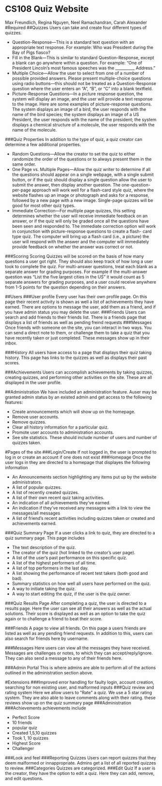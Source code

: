 # CS108 Quiz Website
Max Freundlich, Regina Nguyen, Neel Ramachandran, Carah Alexander
#Required
##Quizzes
Users can take and create four different types of quizzes.
- Question-Response—This is a standard text question with an appropriate text response. For example: Who was President during the Bay of Pigs fiasco?
- Fill in the Blank—This is similar to standard Question-Response, except a blank can go anywhere within a question. For example: “One of President Lincoln’s most famous speeches was the __________ Address.”
- Multiple Choice—Allow the user to select from one of a number of possible provided answers. Please present multiple-choice questions using radio buttons—this should not be treated as a Question-Response question where the user enters an “A”, “B”, or “C” into a blank textfield.
- Picture-Response Questions—In a picture response question, the system will display an image, and the user will provide a text response to the image. Here are some examples of picture-response questions. The system displays an image of a bird, the user responds with the name of the bird species; the system displays an image of a US President, the user responds with the name of the president; the system displays a chemical structure of a molecule, the user responds with the name of the molecule.

###Quiz Properties
In addition to the type of quiz, a quiz creator can determine a few additional properties.
- Random Questions—Allow the creator to set the quiz to either randomize the order of the questions or to always present them in the same order.
- One Page vs. Multiple Pages—Allow the quiz writer to determine if all the questions should appear on a single webpage, with a single submit button, or if the quiz should display a single question allow the user to submit the answer, then display another question. The one-question-per-page approach will work well for a flash-card style quiz, where the website flashes up an image or photograph and asks for a response, followed by a new page with a new image. Single-page quizzes will be good for most other quiz types.
- Immediate Correction—For multiple page quizzes, this setting determines whether the user will receive immediate feedback on an answer, or if the quiz will only be graded once all the questions have been seen and responded to. The immediate correction option will work in conjunction with picture-response questions to create a flash- card type quiz. The computer will bring up a flash card (i.e., a picture) the user will respond with the answer and the computer will immediately provide feedback on whether the answer was correct or not.

###Scoring
Scoring
Quizzes will be scored on the basis of how many questions a user got right. They should also keep track of how long a user took to complete the quiz. For multi-answer questions, treat each blank as a separate answer for grading purposes. For example if the multi-answer question was “List the five largest cities in the US” it would count as 5 separate answers for grading purposes, and a user could receive anywhere from 1-5 points for the question depending on their answers.

##Users
###User profile
Every user has their own profile page. On this page their recent activity is shown as well a list of achievements they have earned. There are options to message the user, add them as a friend, and if you have admin status you may delete the user. 
###Friends
Users can search and add friends to their friends list. There is a friends page that displays a list of friends as well as pending freind requests
###Messages
Once friends with someone on the site, you can interact in two ways. You can send a direct note to them, or challenge them to take a quiz that you have recently taken or just completed. These messages show up in their inbox. 

###History
All users have access to a page that displays their quiz taking history. This page has links to the quizzes as well as displays their past scores.

###Achievements
Users can accomplish achievements by taking quizzes, creating quizzes, and performing other activities on the site. These are all displayed in the user profile. 

##Administration
We have included an administration feature. Auser may be granted admin status by an existed admin and get access to the following features:
- Create announcements which will show up on the homepage.
- Remove user accounts.
-  Remove quizzes.
-   Clear all history information for a particular quiz.
-   Promote user accounts to administration accounts.
-   See site statistics. These should include number of users and number of quizzes taken.

#Pages of the site
###Login/Create
If not logged in, the user is prompted to log in or create an account if one does not exist
###Homepage
Once the user logs in they are directed to a homepage that displayes the following information
- An Announcements section highlighting any items put up by the website administrators.
- A list of popular quizzes.
- A list of recently created quizzes.
- A list of their own recent quiz taking activities.
- An indication of all achievements they’ve earned.
- An indication if they’ve received any messages with a link to view the messages/all messages
- A list of friend’s recent activities including quizzes taken or created and achievements earned.

###Quiz Summary Page
If a user clicks a link to quiz, they are directed to a quiz summary page. This page includes
- The text description of the quiz.
- The creator of the quiz (hot linked to the creator’s user page).
- A list of the user’s past performance on this specific quiz. 
- A list of the highest performers of all time.
- A list of top performers in the last day.
- A list showing the performance of recent test takers (both good and bad).
- Summary statistics on how well all users have performed on the quiz.
- A way to initiate taking the quiz.
- A way to start editing the quiz, if the user is the quiz owner.

###Quiz Results Page
After completing a quiz, the user is directed to a results page. Here the user can see all their answers as well as the actual solutions. Their score is displayed as well as an option to take the quiz again or to challenge a friend to beat their score.

###Friends
A page to view all friends. On this page a users friends are listed as well as any pending friend requests. In addition to this, users can also search for friends here by username.

###Messages
Here users can view all the messages they have received. Messages are challenges or notes, to which they can accept/reply/ignore. They can also send a message to any of their friends here.

###Admin Portal
This is where admins are able to perform all of the actions outlined in the administration section above.

#Extensions
###Improved error handling for faulty login, account creation, searching for non existing user, and malformed inputs
###Quiz review and rating system
Here we allow users to "Rate" a quiz. We use a 5 star rating system. They are also able to leave comments along with their rating. these reviews show up on the quiz summary page
###Administration
###Achievements
 achievements include
- Perfect Score
- 10 friends
- popular quiz
- Created 1,5,10 quizzes
- Took 1, 10 quizzes
- Highest Score
- Challenger

###Look and feel
###Reporting Quizzes
  Users can report quizzes that they deem malformed or innappropriate. Admins get a list of all reported quizzes to review.
###Categories
  Quizzes are categorized. 
###Edit Quiz
  If a user is the creator, they have the option to edit a quiz. Here they can add, remove, and edit questions. 
